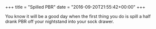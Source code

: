 +++
title = "Spilled PBR"
date = "2016-09-20T21:55:42+00:00"
+++

You know it will be a good day when the first thing you do is spill a half drank PBR off your nightstand into your sock drawer.
			